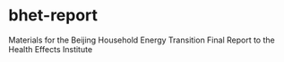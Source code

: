 # bhet-report
Materials for the Beijing Household Energy Transition Final Report to the Health Effects Institute
